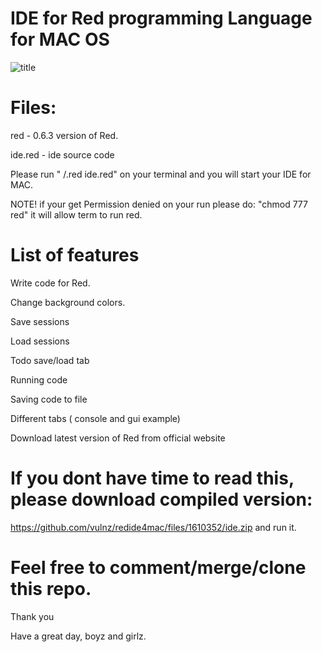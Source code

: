 
#  IDE for Red programming Language for MAC OS


![title](https://raw.githubusercontent.com/vulnz/redide4mac/master/screen.png )

# Files:

red - 0.6.3 version of Red.

ide.red - ide source code

Please run "  /.red ide.red" on your terminal and you will start your IDE for MAC.

NOTE!
if your get Permission denied on your run please do: "chmod 777 red"
it will allow term to run red.


#  List of features

Write code for Red.

Change background colors.

Save sessions

Load sessions

Todo save/load tab

Running code

Saving code to file

Different tabs ( console and gui example)

Download latest version of Red from official website

# If you dont have time to read this, please download compiled version:

https://github.com/vulnz/redide4mac/files/1610352/ide.zip and run it.



#  Feel free to comment/merge/clone this repo.

Thank you

Have a great day, boyz and girlz.

